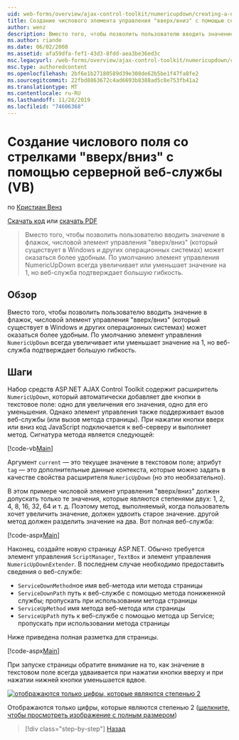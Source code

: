 ```yaml
---
uid: web-forms/overview/ajax-control-toolkit/numericupdown/creating-a-numeric-up-down-control-with-a-web-service-backend-vb
title: Создание числового элемента управления "вверх/вниз" с помощью серверной части веб-службы (VB) | Документация Майкрософт
author: wenz
description: Вместо того, чтобы позволить пользователю вводить значение в флажок, числовой элемент управления "вверх/вниз" (который существует в Windows и других операционных системах) может доказать, что с...
ms.author: riande
ms.date: 06/02/2008
ms.assetid: afa59dfa-fef1-43d3-8fdd-aea3be36ed3c
msc.legacyurl: /web-forms/overview/ajax-control-toolkit/numericupdown/creating-a-numeric-up-down-control-with-a-web-service-backend-vb
msc.type: authoredcontent
ms.openlocfilehash: 2bf6e1b27180589d39e308de62b5be1f47fa8fe2
ms.sourcegitcommit: 22fbd8863672c4ad6693b8388ad5c8e753fb41a2
ms.translationtype: MT
ms.contentlocale: ru-RU
ms.lasthandoff: 11/28/2019
ms.locfileid: "74606368"
---
```

# <a name="creating-a-numeric-updown-control-with-a-web-service-backend-vb"></a>Создание числового поля со стрелками "вверх/вниз" с помощью серверной веб-службы (VB)

по [Кристиан Венз](https://github.com/wenz)

[Скачать код](https://download.microsoft.com/download/9/3/f/93f8daea-bebd-4821-833b-95205389c7d0/numericupdown1.vb.zip) или [скачать PDF](https://download.microsoft.com/download/2/d/c/2dc10e34-6983-41d4-9c08-f78f5387d32b/numericupdown1VB.pdf)

> Вместо того, чтобы позволить пользователю вводить значение в флажок, числовой элемент управления "вверх/вниз" (который существует в Windows и других операционных системах) может оказаться более удобным. По умолчанию элемент управления NumericUpDown всегда увеличивает или уменьшает значение на 1, но веб-служба подтверждает большую гибкость.

## <a name="overview"></a>Обзор

Вместо того, чтобы позволить пользователю вводить значение в флажок, числовой элемент управления "вверх/вниз" (который существует в Windows и других операционных системах) может оказаться более удобным. По умолчанию элемент управления `NumericUpDown` всегда увеличивает или уменьшает значение на 1, но веб-служба подтверждает большую гибкость.

## <a name="steps"></a>Шаги

Набор средств ASP.NET AJAX Control Toolkit содержит расширитель `NumericUpDown`, который автоматически добавляет две кнопки в текстовое поле: одно для увеличения его значения, одно для его уменьшения. Однако элемент управления также поддерживает вызов веб-службы (или вызов метода страницы). При нажатии кнопки вверх или вниз код JavaScript подключается к веб-серверу и выполняет метод. Сигнатура метода является следующей:

[!code-vb[Main](creating-a-numeric-up-down-control-with-a-web-service-backend-vb/samples/sample1.vb)]

Аргумент `current` — это текущее значение в текстовом поле; атрибут `tag` — это дополнительные данные контекста, которые можно задать в качестве свойства расширителя `NumericUpDown` (но это необязательно).

В этом примере числовой элемент управления "вверх/вниз" должен допускать только те значения, которые являются степенями двух: 1, 2, 4, 8, 16, 32, 64 и т. д. Поэтому метод, выполняемый, когда пользователь хочет увеличить значение, должен удвоить старое значение. другой метод должен разделить значение на два. Вот полная веб-служба:

[!code-aspx[Main](creating-a-numeric-up-down-control-with-a-web-service-backend-vb/samples/sample2.aspx)]

Наконец, создайте новую страницу ASP.NET. Обычно требуется элемент управления `ScriptManager`, `TextBox` и элемент управления `NumericUpDownExtender`. В последнем случае необходимо предоставить сведения о веб-службе:

- `ServiceDownMethod`ное имя веб-метода или метода страницы
- `ServiceDownPath` путь к веб-службе с помощью метода пониженной службы; пропускать при использовании метода страницы
- `ServiceUpMethod` имя метода веб-метода или страницы
- `ServiceUpPath` путь к веб-службе с помощью метода up Service; пропускать при использовании метода страницы

Ниже приведена полная разметка для страницы.

[!code-aspx[Main](creating-a-numeric-up-down-control-with-a-web-service-backend-vb/samples/sample3.aspx)]

При запуске страницы обратите внимание на то, как значение в текстовом поле всегда удваивается при нажатии кнопки вверху и при нажатии нижней кнопки уменьшается вдвое.

[![отображаются только цифры, которые являются степенью 2](creating-a-numeric-up-down-control-with-a-web-service-backend-vb/_static/image2.png)](creating-a-numeric-up-down-control-with-a-web-service-backend-vb/_static/image1.png)

Отображаются только цифры, которые являются степенью 2 ([щелкните, чтобы просмотреть изображение с полным размером](creating-a-numeric-up-down-control-with-a-web-service-backend-vb/_static/image3.png))

> [!div class="step-by-step"]
> [Назад](creating-a-numeric-up-down-control-with-a-web-service-backend-cs.md)
